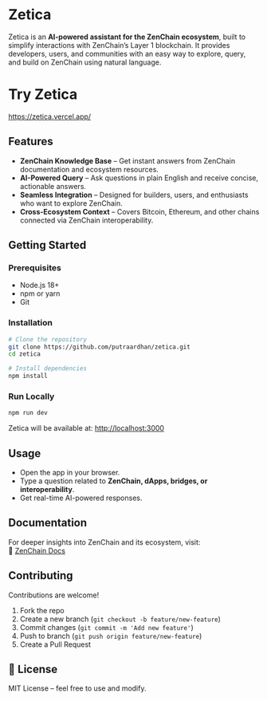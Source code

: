 # Zetica  

Zetica is an **AI-powered assistant for the ZenChain ecosystem**, built to simplify interactions with ZenChain’s Layer 1 blockchain. It provides developers, users, and communities with an easy way to explore, query, and build on ZenChain using natural language.  

# Try Zetica

https://zetica.vercel.app/

## Features  
- **ZenChain Knowledge Base** – Get instant answers from ZenChain documentation and ecosystem resources.  
- **AI-Powered Query** – Ask questions in plain English and receive concise, actionable answers.  
- **Seamless Integration** – Designed for builders, users, and enthusiasts who want to explore ZenChain.  
- **Cross-Ecosystem Context** – Covers Bitcoin, Ethereum, and other chains connected via ZenChain interoperability.  

## Getting Started  

### Prerequisites  
- Node.js 18+  
- npm or yarn  
- Git  

### Installation  
```bash
# Clone the repository
git clone https://github.com/putraardhan/zetica.git
cd zetica

# Install dependencies
npm install
```

### Run Locally  
```bash
npm run dev
```
Zetica will be available at: [http://localhost:3000](http://localhost:3000)  

## Usage  
- Open the app in your browser.  
- Type a question related to **ZenChain, dApps, bridges, or interoperability**.  
- Get real-time AI-powered responses.  

## Documentation  
For deeper insights into ZenChain and its ecosystem, visit:  
🔗 [ZenChain Docs](https://docs.zenchain.io/docs)  

## Contributing  
Contributions are welcome!  
1. Fork the repo  
2. Create a new branch (`git checkout -b feature/new-feature`)  
3. Commit changes (`git commit -m 'Add new feature'`)  
4. Push to branch (`git push origin feature/new-feature`)  
5. Create a Pull Request  

## 📜 License  
MIT License – feel free to use and modify.  
